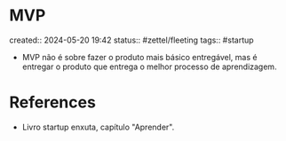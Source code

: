 # MVP
created:: 2024-05-20 19:42
status:: #zettel/fleeting
tags:: #startup

- MVP não é sobre fazer o produto mais básico entregável, mas é entregar o produto que entrega o melhor processo de aprendizagem. 
# References
- Livro startup enxuta, capítulo "Aprender".

